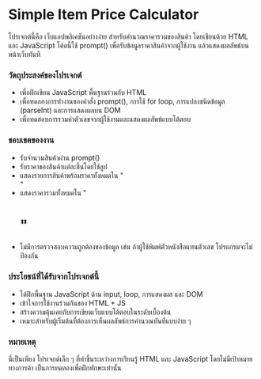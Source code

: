 # Simple Item Price Calculator

โปรเจกต์นี้คือ เว็บแอปพลิเคชันอย่างง่าย สำหรับคำนวณราคารวมของสินค้า โดยเขียนด้วย HTML และ JavaScript โค้ดนี้ใช้ prompt() เพื่อรับข้อมูลราคาสินค้าจากผู้ใช้งาน แล้วแสดงผลลัพธ์บนหน้าเว็บทันที

### วัตถุประสงค์ของโปรเจกต์
- เพื่อฝึกเขียน JavaScript พื้นฐานร่วมกับ HTML
- เพื่อทดลองการทำงานของคำสั่ง prompt(), การใช้ for loop, การแปลงชนิดข้อมูล (parseInt) และการแสดงผลบน DOM
- เพื่อทดสอบการรวมค่าตัวเลขจากผู้ใช้งานและแสดงผลลัพธ์แบบโต้ตอบ

### ขอบเขตของงาน
- รับจำนวนสินค้าผ่าน prompt()
- รับราคาของสินค้าแต่ละชิ้นโดยใช้ลูป
- แสดงรายการสินค้าพร้อมราคาทั้งหมดใน "<div id="price-list">"
- แสดงราคารวมทั้งหมดใน "<h1 id="result">"
- ไม่มีการตรวจสอบความถูกต้องของข้อมูล เช่น ถ้าผู้ใช้พิมพ์ตัวหนังสือแทนตัวเลข โปรแกรมจะไม่ป้องกัน

### ประโยชน์ที่ได้รับจากโปรเจกต์นี้
- ได้ฝึกพื้นฐาน JavaScript ด้าน input, loop, การแสดงผล และ DOM
- เข้าใจการใช้งานร่วมกันของ HTML + JS
- สร้างความคุ้นเคยกับการเขียนเว็บแบบโต้ตอบในระดับเบื้องต้น
- เหมาะสำหรับผู้เริ่มต้นที่ต้องการเห็นผลลัพธ์การคำนวณทันทีแบบง่าย ๆ

### หมายเหตุ
นี่เป็นเพียง โปรเจกต์เล็ก ๆ ที่ทำขึ้นระหว่างการเรียนรู้ HTML และ JavaScript โดยไม่มีเป้าหมายทางการค้า เป็นการทดลองเพื่อฝึกทักษะเท่านั้น
